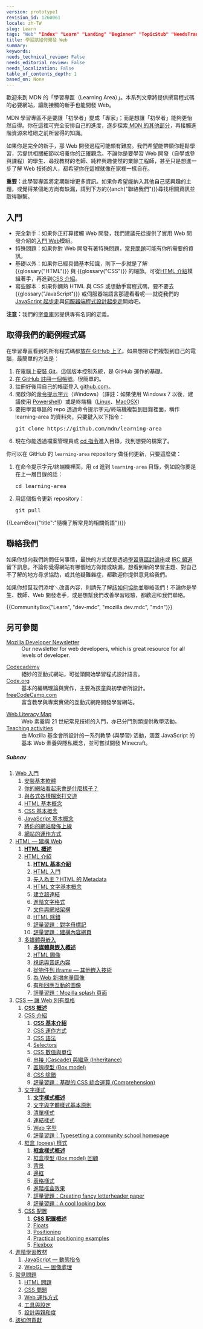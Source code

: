 ```yaml
---
version: prototype1
revision_id: 1260061
locale: zh-TW
slug: Learn
tags: "Web" "Index" "Learn" "Landing" "Beginner" "TopicStub" "NeedsTranslation"
title: 學習該如何開發 Web
summary: 
keywords: 
needs_technical_review: False
needs_editorial_review: False
needs_localization: False
table_of_contents_depth: 1
based_on: None
---
```

<div class="boxed translate-rendered">
<div>
<p class="summary">歡迎來到 MDN 的「學習專區（Learning Area）」。本系列文章將提供撰寫程式碼的必要網站，讓剛接觸的新手也能開發 Web。</p>
</div>

<p>MDN 學習專區不是要讓「初學者」變成「專家」；而是想讓「初學者」能夠更怡然自得。你在這裡可完全安排自己的進度，逐步探索<a href="https://developer.mozilla.org/zh-TW/"> MDN 的其他部分</a>，再接觸進階資源來堆砌之前所習得的知識。</p>

<p>如果你是完全的新手，那 Web 開發過程可能頗有難度。我們希望能帶領你輕鬆學習，另提供相關細節以培養你的正確觀念。不論你是要學習 Web 開發（自學或參與課程）的學生、尋找教材的老師、純粹興趣使然的業餘工程師，甚至只是想進一步了解 Web 技術的人，都希望你在這裡就像在家裡一樣自在。</p>

<div class="warning">
<p><strong>重要：</strong>此學習專區將定期新增更多資訊。如果你希望能納入其他自己感興趣的主題，或覺得某個地方尚有缺漏，請到下方的{{anch("聯絡我們")}}尋找相關資訊並取得聯繫。</p>
</div>

<h2 id="入門">入門</h2>

<ul class="card-grid">
 <li><span>完全新手：</span>如果你正打算接觸 Web 開發，我們建議先從提供了實用 Web 開發介紹的<a href="/zh-TW/docs/Learn/Getting_started_with_the_web">入門 Web</a>模組。</li>
 <li><span>特殊問題：</span>如果你對 Web 開發有著特殊問題，<a href="/zh-TW/docs/Learn/Common_questions">常見問題</a>可能有你所需要的資訊。</li>
 <li><span>基礎以外：</span>如果你已經具備基本知識，則下一步就是了解 {{glossary("HTML")}} 與 {{glossary("CSS")}} 的細節。可從<a href="/zh-TW/docs/Learn/HTML/Introduction_to_HTML">HTML 介紹</a>模組著手，再進到<a href="/zh-TW/docs/Learn/CSS/Introduction_to_CSS">CSS 介紹</a>。</li>
 <li><span>寫些腳本：</span>如果你嫻熟 HTML 與 CSS 或想動手寫程式碼，要不要去 {{glossary("JavaScript")}} 或伺服器端語言那邊看看呢──就從我們的 <a href="/zh-TW/docs/Learn/JavaScript/First_steps">JavaScript 起步走</a>與<a href="/zh-TW/docs/Learn/Server-side/First_steps">伺服器端程式設計起步走</a>開始吧。</li>
</ul>

<div class="note">
<p><strong>注意：</strong>我們的<a href="https://developer.mozilla.org/zh-TW/docs/Glossary">字彙庫</a>另提供專有名詞的定義。</p>
</div>

<h2 id="取得我們的範例程式碼">取得我們的範例程式碼</h2>

<p>在學習專區看到的所有程式碼都<a href="https://github.com/mdn/learning-area/">放在 GitHub 上了</a>。如果想把它們複製到自己的電腦，最簡單的方法是：</p>

<ol>
 <li>在電腦上<a href="http://git-scm.com/downloads">安裝 Git</a>。這個版本控制系統，是 GitHub 運作的基礎。</li>
 <li><a href="https://github.com/join">在 GitHub 註冊一個帳號</a>。很簡單的。</li>
 <li>註冊好後用自己的帳密登入 <a href="https://github.com">github.com</a>。</li>
 <li>開啟你的<a href="https://www.lifewire.com/how-to-open-command-prompt-2618089">命令提示字元</a>（Windows）（譯註：如果使用 Windows 7 以後，建議使用 <a href="https://msdn.microsoft.com/en-us/powershell">Powershell</a>）或是終端機（<a href="https://help.ubuntu.com/community/UsingTheTerminal">Linux</a>、<a href="http://blog.teamtreehouse.com/introduction-to-the-mac-os-x-command-line">MacOSX</a>）</li>
 <li>要把學習專區的 repo 透過命令提示字元/終端機複製到目錄裡面，稱作 learning-area 的資料夾，只要鍵入以下指令：
  <pre class="brush: bash">
git clone https://github.com/mdn/learning-area</pre>
 </li>
 <li>現在你能透過檔案管理員或 <a href="https://zh.wikipedia.org/wiki/Cd_(%E5%91%BD%E4%BB%A4)">cd 指令</a>進入目錄，找到想要的檔案了。</li>
</ol>

<p>你可以在 GitHub 的 <code>learning-area</code> repository 做任何更新，只要這麼做：</p>

<ol>
 <li>在命令提示字元/終端機裡面，用 <code>cd</code> 進到 <code>learning-area</code> 目錄，例如說你要是在上一層目錄的話：

  <pre class="brush: bash">
cd learning-area</pre>
 </li>
 <li>用這個指令更新 repository：
  <pre class="brush: bash">
git pull</pre>
 </li>
</ol>

<p>{{LearnBox({"title":"隨機了解常見的相關術語"})}}</p>

<h2 id="聯絡我們">聯絡我們</h2>

<p>如果你想向我們詢問任何事情，最快的方式就是透過<a href="https://discourse.mozilla-community.org/t/learning-web-development-marking-guides-and-questions/16294">學習專區討論串</a>或 <a href="https://developer.mozilla.org/zh-TW/docs/MDN/Community/Conversations#Chat_in_IRC">IRC 頻道</a>留下訊息。不論你覺得網站有哪個地方做錯或缺漏，想看到新的學習主題、對自己不了解的地方尋求協助，或其他疑難雜症，都歡迎你提供意見給我們。</p>

<p>如果你想幫我們添增＼改善內容，則請先了解<a href="https://developer.mozilla.org/zh-TW/Learn/How_to_contribute">該如何協助</a>並聯絡我們！不論你是學生、教師、Web 開發老手，或是想幫我們改善學習經驗，都歡迎和我們聯絡。</p>

<p>{{CommunityBox("Learn", "dev-mdc", "mozilla.dev.mdc", "mdn")}}</p>

<h2 id="另可參閱">另可參閱</h2>

<dl>
 <dt><a href="https://www.mozilla.org/zh-TW/newsletter/developer/">Mozilla Developer Newsletter</a></dt>
 <dd>Our newsletter for web developers, which is great resource for all levels of developer.</dd>
</dl>

<dl>
 <dt><a href="https://www.codecademy.com/">Codecademy</a></dt>
 <dd>絕妙的互動式網站，可從頭開始學習程式設計語言。</dd>
 <dt><a href="https://code.org/">Code.org</a></dt>
 <dd>基本的編碼理論與實作，主要為孩童與初學者所設計。</dd>
 <dt><a href="https://www.freecodecamp.com/">freeCodeCamp.com</a></dt>
 <dd>富含教學與專案實做的互動式網路開發學習網站。</dd>
</dl>

<dl>
 <dt><a href="https://teach.mozilla.org/web-literacy/">Web Literacy Map</a></dt>
 <dd>Web 素養與 21 世紀常見技術的入門，亦已分門別類提供教學活動。</dd>
 <dt><a href="https://teach.mozilla.org/activities">Teaching activities</a></dt>
 <dd>由 Mozilla 基金會所設計的一系列教學 (與學習) 活動，涵蓋 JavaScript 的基本 Web 素養與隱私概念，並可嘗試開發 Minecraft。</dd>
</dl>

<h5 id="Subnav">Subnav</h5>

<ol>
 <li><a href="https://developer.mozilla.org/zh-TW/Learn/Getting_started_with_the_web">Web 入門</a>

  <ol>
   <li><a href="/zh-TW/Learn/Getting_started_with_the_web/Installing_basic_software">安裝基本軟體</a></li>
   <li><a href="/zh-TW/Learn/Getting_started_with_the_web/What_will_your_website_look_like">你的網站看起來會是什麼樣子？</a></li>
   <li><a href="/zh-TW/Learn/Getting_started_with_the_web/Dealing_with_files">與各式各樣檔案打交道</a></li>
   <li><a href="/zh-TW/Learn/Getting_started_with_the_web/HTML_basics">HTML 基本概念</a></li>
   <li><a href="/zh-TW/Learn/Getting_started_with_the_web/CSS_basics">CSS 基本概念</a></li>
   <li><a href="/zh-TW/Learn/Getting_started_with_the_web/JavaScript_basics">JavaScript 基本概念</a></li>
   <li><a href="/zh-TW/Learn/Getting_started_with_the_web/Publishing_your_website">將你的網站發佈上線</a></li>
   <li><a href="/zh-TW/Learn/Getting_started_with_the_web/How_the_Web_works">網站的運作方式</a></li>
  </ol>
 </li>
 <li><a href="https://developer.mozilla.org/zh-TW/Learn/HTML">HTML — 建構 Web</a>
  <ol>
   <li><strong><a href="https://developer.mozilla.org/zh-TW/Learn/HTML">HTML 概述</a></strong></li>
   <li><a href="https://developer.mozilla.org/zh-TW/docs/Learn/HTML/Introduction_to_HTML">HTML 介紹</a>
    <ol>
     <li><strong><a href="https://developer.mozilla.org/zh-TW/docs/Learn/HTML/Introduction_to_HTML">HTML 基本介紹</a></strong></li>
     <li><a href="https://developer.mozilla.org/zh-TW/docs/Learn/HTML/Introduction_to_HTML/Getting_started">HTML 入門</a></li>
     <li><a href="https://developer.mozilla.org/zh-TW/docs/Learn/HTML/Introduction_to_HTML/The_head_metadata_in_HTML">先入為主？HTML 的 Metadata</a></li>
     <li><a href="https://developer.mozilla.org/zh-TW/docs/Learn/HTML/Introduction_to_HTML/HTML_text_fundamentals">HTML 文字基本概念</a></li>
     <li><a href="https://developer.mozilla.org/zh-TW/docs/Learn/HTML/Introduction_to_HTML/Creating_hyperlinks">建立超連結</a></li>
     <li><a href="https://developer.mozilla.org/zh-TW/docs/Learn/HTML/Introduction_to_HTML/Advanced_text_formatting">進階文字格式</a></li>
     <li><a href="https://developer.mozilla.org/zh-TW/docs/Learn/HTML/Introduction_to_HTML/Document_and_website_structure">文件與網站架構</a></li>
     <li><a href="https://developer.mozilla.org/zh-TW/docs/Learn/HTML/Introduction_to_HTML/Debugging_HTML">HTML 除錯</a></li>
     <li><a href="https://developer.mozilla.org/zh-TW/docs/Learn/HTML/Introduction_to_HTML/Marking_up_a_letter">評量習題：對字母標記</a></li>
     <li><a href="https://developer.mozilla.org/zh-TW/docs/Learn/HTML/Introduction_to_HTML/Structuring_a_page_of_content">評量習題：建構內容網頁</a></li>
    </ol>
   </li>
   <li><a href="https://developer.mozilla.org/zh-TW/Learn/HTML/Multimedia_and_embedding">多媒體與嵌入</a>
    <ol>
     <li><strong><a href="https://developer.mozilla.org/zh-TW/docs/Learn/HTML/Multimedia_and_embedding">多媒體與嵌入概述</a></strong></li>
     <li><a href="https://developer.mozilla.org/zh-TW/docs/Learn/HTML/Multimedia_and_embedding/Images_in_HTML">HTML 圖像</a></li>
     <li><a href="https://developer.mozilla.org/zh-TW/docs/Learn/HTML/Multimedia_and_embedding/Video_and_audio_content">視訊與音訊內容</a></li>
     <li><a href="https://developer.mozilla.org/zh-TW/docs/Learn/HTML/Multimedia_and_embedding/Other_embedding_technologies">從物件到 iframe — 其他嵌入技術</a></li>
     <li><a href="https://developer.mozilla.org/zh-TW/docs/Learn/HTML/Multimedia_and_embedding/Adding_vector_graphics_to_the_Web">為 Web 新增向量圖像</a></li>
     <li><a href="https://developer.mozilla.org/zh-TW/docs/Learn/HTML/Multimedia_and_embedding/Responsive_images">有所回應互動的圖像</a></li>
     <li><a href="https://developer.mozilla.org/zh-TW/docs/Learn/HTML/Multimedia_and_embedding/Mozilla_splash_page">評量習題：Mozilla splash 頁面</a></li>
    </ol>
   </li>
  </ol>
 </li>
 <li><a href="https://developer.mozilla.org/zh-TW/Learn/CSS">CSS — 讓 Web 別有風格</a>
  <ol>
   <li><strong><a href="https://developer.mozilla.org/zh-TW/Learn/CSS">CSS 概述</a></strong></li>
   <li><a href="https://developer.mozilla.org/zh-TW/docs/Learn/CSS/Introduction_to_CSS">CSS 介紹</a>
    <ol>
     <li><strong><a href="https://developer.mozilla.org/zh-TW/docs/Learn/CSS/Introduction_to_CSS">CSS 基本介紹</a></strong></li>
     <li><a href="https://developer.mozilla.org/zh-TW/docs/Learn/CSS/Introduction_to_CSS/How_CSS_works">CSS 運作方式</a></li>
     <li><a href="https://developer.mozilla.org/zh-TW/docs/Learn/CSS/Introduction_to_CSS/Syntax">CSS 語法</a></li>
     <li><a href="https://developer.mozilla.org/zh-TW/docs/Learn/CSS/Introduction_to_CSS/Selectors">Selectors</a></li>
     <li><a href="https://developer.mozilla.org/zh-TW/docs/Learn/CSS/Introduction_to_CSS/Values_and_units">CSS 數值與單位</a></li>
     <li><a href="https://developer.mozilla.org/zh-TW/docs/Learn/CSS/Introduction_to_CSS/Cascade_and_inheritance">串接 (Cascade) 與繼承 (Inheritance)</a></li>
     <li><a href="https://developer.mozilla.org/zh-TW/docs/Learn/CSS/Introduction_to_CSS/Box_model">區塊模型 (Box model)</a></li>
     <li><a href="https://developer.mozilla.org/zh-TW/docs/Learn/CSS/Introduction_to_CSS/Debugging_CSS">CSS 除錯</a></li>
     <li><a href="https://developer.mozilla.org/zh-TW/docs/Learn/CSS/Introduction_to_CSS/Fundamental_CSS_comprehension">評量習題：基礎的 CSS 綜合運算 (Comprehension)</a></li>
    </ol>
   </li>
   <li><a href="https://developer.mozilla.org/zh-TW/docs/Learn/CSS/Styling_text">文字樣式</a>
    <ol>
     <li><strong><a href="https://developer.mozilla.org/zh-TW/docs/Learn/CSS/Styling_text">文字樣式概述 </a></strong></li>
     <li><a href="https://developer.mozilla.org/zh-TW/docs/Learn/CSS/Styling_text/Fundamentals">文字與字體樣式基本原則</a></li>
     <li><a href="https://developer.mozilla.org/zh-TW/docs/Learn/CSS/Styling_text/Styling_lists">清單樣式</a></li>
     <li><a href="https://developer.mozilla.org/zh-TW/docs/Learn/CSS/Styling_text/Styling_links">連結樣式</a></li>
     <li><a href="https://developer.mozilla.org/zh-TW/docs/Learn/CSS/Styling_text/Web_fonts">Web 字型</a></li>
     <li><a href="https://developer.mozilla.org/zh-TW/docs/Learn/CSS/Styling_text/Typesetting_a_homepage">評量習題：Typesetting a community school homepage</a></li>
    </ol>
   </li>
   <li><a href="https://developer.mozilla.org/zh-TW/docs/Learn/CSS/Styling_boxes">框盒 (boxes) 樣式</a>
    <ol>
     <li><strong><a href="https://developer.mozilla.org/zh-TW/docs/Learn/CSS/Styling_boxes">框盒樣式概述</a></strong></li>
     <li><a href="https://developer.mozilla.org/zh-TW/docs/Learn/CSS/Styling_boxes/Box_model_recap">框盒模型 (Box model) 回顧</a></li>
     <li><a href="https://developer.mozilla.org/zh-TW/docs/Learn/CSS/Styling_boxes/Backgrounds">背景</a></li>
     <li><a href="https://developer.mozilla.org/zh-TW/docs/Learn/CSS/Styling_boxes/Borders">邊框</a></li>
     <li><a href="https://developer.mozilla.org/zh-TW/docs/Learn/CSS/Styling_boxes/Styling_tables">表格樣式</a></li>
     <li><a href="https://developer.mozilla.org/zh-TW/docs/Learn/CSS/Styling_boxes/Advanced_box_effects">進階框盒效果</a></li>
     <li><a href="https://developer.mozilla.org/zh-TW/Learn/CSS/Styling_boxes/Creating_fancy_letterheaded_paper">評量習題：Creating fancy letterheader paper</a></li>
     <li><a href="https://developer.mozilla.org/zh-TW/docs/Learn/CSS/Styling_boxes/A_cool_looking_box">評量習題：A cool looking box</a></li>
    </ol>
   </li>
   <li><a href="https://developer.mozilla.org/zh-TW/docs/Learn/CSS/CSS_layout">CSS 配置</a>
    <ol>
     <li><strong><a href="https://developer.mozilla.org/zh-TW/docs/Learn/CSS/CSS_layout">CSS 配置概述</a></strong></li>
     <li><a href="https://developer.mozilla.org/zh-TW/docs/Learn/CSS/CSS_layout/Floats">Floats</a></li>
     <li><a href="https://developer.mozilla.org/zh-TW/docs/Learn/CSS/CSS_layout/Positioning">Positioning</a></li>
     <li><a href="https://developer.mozilla.org/zh-TW/docs/Learn/CSS/CSS_layout/Practical_positioning_examples">Practical positioning examples</a></li>
     <li><a href="https://developer.mozilla.org/zh-TW/docs/Learn/CSS/CSS_layout/Flexbox">Flexbox</a></li>
    </ol>
   </li>
  </ol>
 </li>
 <li><a href="https://developer.mozilla.org/zh-TW/Learn/Other_learning_material">進階學習教材</a>
  <ol>
   <li><a href="https://developer.mozilla.org/zh-TW/Learn/JavaScript">JavaScript — 動態指令</a></li>
   <li><a href="https://developer.mozilla.org/zh-TW/docs/Learn/WebGL">WebGL — 圖像處理</a></li>
  </ol>
 </li>
 <li><a href="https://developer.mozilla.org/zh-TW/docs/Learn/Common_questions">常見問題</a>
  <ol>
   <li><a href="https://developer.mozilla.org/zh-TW/docs/Learn/HTML/Howto">HTML 問題</a></li>
   <li><a href="https://developer.mozilla.org/zh-TW/docs/Learn/CSS/Howto">CSS 問題</a></li>
   <li><a href="https://developer.mozilla.org/zh-TW/Learn/Common_questions#How_the_Web_works">Web 運作方式</a></li>
   <li><a href="https://developer.mozilla.org/zh-TW/Learn/Common_questions#Tools_and_setup">工具與設定</a></li>
   <li><a href="https://developer.mozilla.org/zh-TW/Learn/Common_questions#Design_and_accessibility">設計與親和度</a></li>
  </ol>
 </li>
 <li><a href="https://developer.mozilla.org/zh-TW/Learn/How_to_contribute">該如何貢獻</a><a href="https://developer.mozilla.org/zh-TW/Learn/How_to_contribute"> </a></li>
</ol>
</div>

